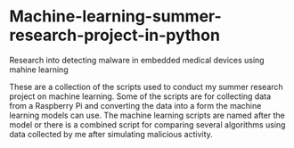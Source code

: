 # Machine-learning-summer-research-project-in-python
Research into detecting malware in embedded medical devices using mahine learning

These are a collection of the scripts used to conduct my summer research project on
machine learning. Some of the scripts are for collecting data from a Raspberry Pi and 
converting the data into a form the machine learning models can use. The machine learning scripts
are named after the model or there is a combined script for comparing several algorithms using data
collected by me after simulating malicious activity.
